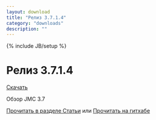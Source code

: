 ```yaml
---
layout: download
title: "Релиз 3.7.1.4"
category: "downloads"
description: ""
---
```

{% include JB/setup %}

# Релиз 3.7.1.4

[Скачать](https://github.com/nerevar/jmc/releases/download/3.7.1.4/jmc3714.zip)

Обзор JMC 3.7

[Прочитать в разделе Статьи](http://127.0.0.1:4000/articles/jmc-release-37)
или
[Прочитать на гитхабе](https://github.com/konelav/jmc/releases/tag/3710)
